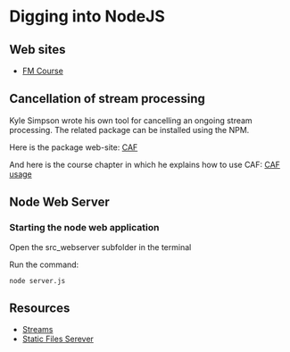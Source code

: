# Digging into NodeJS

## Web sites

* [FM Course](https://frontendmasters.com/courses/digging-into-node/)

## Cancellation of stream processing

Kyle Simpson wrote his own tool for cancelling an ongoing stream processing.
The related package can be installed using the NPM.

Here is the package web-site:
[CAF](https://github.com/getify/caf)

And here is the course chapter in which he explains how to use CAF:
[CAF usage](https://frontendmasters.com/courses/digging-into-node/asynchronous-cancellation-timeouts/)

## Node Web Server

### Starting the node web application

Open the src_webserver subfolder in the terminal

Run the command:
```
node server.js
```

## Resources
* [Streams](https://frontendmasters.com/courses/networking-streams/)
* [Static Files Serever](https://www.npmjs.com/package/node-static-alias)